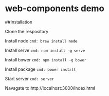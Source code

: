 # web-components demo

##Installation

Clone the respository 

Install node
`cmd: brew install node`

Install serve
`cmd: npm install -g serve`

Install bower
`cmd: npm install -g bower`

Install package
`cmd: bower install`

Start server
`cmd: server`

Navagate to http://localhost:3000/index.html
